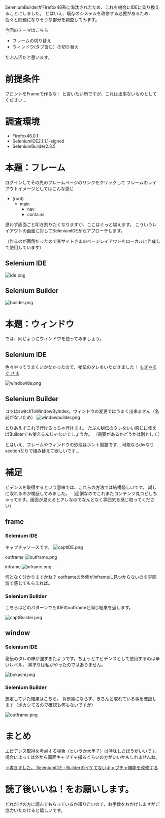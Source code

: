 
SeleniumBuilderがFirefox48系に淘汰されたため、これを機会にIDEに乗り換えることにしました。
とはいえ、既存のシステムを改修する必要があるため、色々と問題になりそうな部分を調査してみます。

今回のテーマはこちら

- フレームの切り替え
- ウィンドウ(タブ含む）の切り替え

たぶん沼だと思います。

# 前提条件
フロントをFrameで作るな！
と言いたい所ですが、これは出来ないものとしてください…


# 調査環境

- Firefox46.0.1
- SeleniumIDE2.1.1.1-signed
- SeleniumBuilder2.3.5

# 本題：フレーム
ログインしてその先のフレームページのリンクをクリックして
フレームのレイアウトイメージとしてはこんな感じ

- (root)
	- main
		- nav
		- contains

思わず画面ごと叩き割りたくなりますが、ここはぐっと堪えます。
こういうレイアウトの画面に対してSeleniumIDEからアプローチします。

（作るのが面倒だったので某サイトさまのページレイアウトをローカルに作成して使用しています）

## Selenium IDE

![ide.png](https://qiita-image-store.s3.amazonaws.com/0/122800/61a93d07-9e62-5e4e-26a4-3b9ac1a39a50.png)
## Selenium Builder

![builder.png](https://qiita-image-store.s3.amazonaws.com/0/122800/babab318-045b-6b25-7263-b0ac205e532f.png)

# 本題：ウィンドウ
では、同じようにウィンドウを使ってみましょう。

## Selenium IDE

色々やってうまくいかなかったので、秘伝のタレをいただきました！
[もぎゃろぐ さま](http://blog.mogya.com/2009/07/selenuimtarget-blank.html)

![windowide.png](https://qiita-image-store.s3.amazonaws.com/0/122800/f2b14512-0e41-454c-184b-9196927d199d.png)

## Selenium Builder
コツはswitchToWindowByIndex。ウィンドウの変更ではうまく出来ません（名前がないため）
![windowbuilder.png](https://qiita-image-store.s3.amazonaws.com/0/122800/5a5c6821-fd2f-8154-634c-8f26f9f1fed1.png)

とりあえずこれで行けるっちゃ行けます。
たぶん秘伝のタレをいい感じに使えばBuilderでも使えるんじゃないでしょうか。
（需要があるかどうかは別として）

とはいえ、フレームやウィンドウの処理はホント魔窟です…
可能ならdivなりsectionなりで組み替えて欲しいです…

# 補足
ビデンスを取得するという意味では、これらの方法では結構怪しいです。
試しに取れるのか検証してみました。
（面倒なのでこれまたコンテンツ丸コピしちゃってます。画面が見えるとアレなのでなんとなく雰囲気を感じ取ってください）

## frame

### Selenium IDE
キャプチャソースです。
![captIDE.png](https://qiita-image-store.s3.amazonaws.com/0/122800/7e71d6e9-33f9-ce47-dde8-35eab4f5ba80.png)

outframe
![outframe.png](https://qiita-image-store.s3.amazonaws.com/0/122800/bacbc677-7e27-d1f4-ba42-69c50373acc5.png)

inframe
![inframe.png](https://qiita-image-store.s3.amazonaws.com/0/122800/1f0358c7-5374-0f88-36b1-33708071912c.png)

何となく分かりますかね？
outframeの外側がinframeに見つからないのを雰囲気で感じてもらえれば。

### Selenium Builder
こちらはどのパターンでもIDEのoutframeと同じ結果を返します。

![captBuilder.png](https://qiita-image-store.s3.amazonaws.com/0/122800/0dc04182-d65a-d41c-8a4b-a178826db9d1.png)

## window
### Selenium IDE
秘伝のタレの味が強すぎたようです。ちょっとエビデンスとして使用するのは辛いレベル。
黒塗りは私がやったのではありません。

![bokashi.png](https://qiita-image-store.s3.amazonaws.com/0/122800/8fd313c2-2908-9823-beca-c2ac99585479.png)

### Selenium Builder
想定していた結果はこちら。
背景黒にならず、きちんと取れている事を確認します（ボカシてるので確認も何もないですが）

![outframe.png](https://qiita-image-store.s3.amazonaws.com/0/122800/bacbc677-7e27-d1f4-ba42-69c50373acc5.png)

# まとめ

エビデンス取得を考慮する場合（というか大半？）は吟味したほうがいいです。
場合によっては外から画面キャプチャ撮るぐらいの方がいいかもしれませんね。

[→書きました。
SeleniumIDE・Builderのイケてないキャプチャ機能を改修する](http://qiita.com/nomurasan/items/21c9dabe898dfebe2a5c)

# 読了後いいね！をお願いします。
どれだけの方に読んでもらっているか知りたいので、お手数をおかけしますがご協力いただけると嬉しいです。
